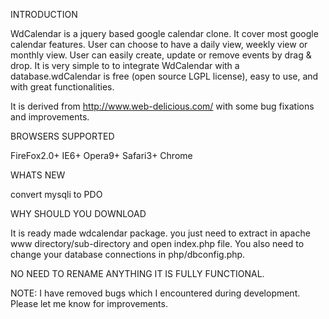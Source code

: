 INTRODUCTION

WdCalendar is a jquery based google calendar clone. It cover most google calendar features. User can choose to have a daily view, weekly view or monthly view. User can easily create, update or remove events by drag & drop. It is very simple to to integrate WdCalendar with a database.wdCalendar is free (open source LGPL license), easy to use, and with great functionalities.

It is derived from http://www.web-delicious.com/ with some bug fixations and improvements.

BROWSERS SUPPORTED

FireFox2.0+ IE6+ Opera9+ Safari3+ Chrome

WHATS NEW

convert mysqli to PDO

WHY SHOULD YOU DOWNLOAD

It is ready made wdcalendar package. you just need to extract in apache www directory/sub-directory and open index.php file.
You also need to change your database connections in php/dbconfig.php.

NO NEED TO RENAME ANYTHING IT IS FULLY FUNCTIONAL.

NOTE: I have removed bugs which I encountered during development. Please let me know for improvements.

